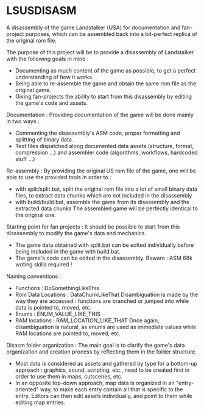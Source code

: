 LSUSDISASM
=========

A disassembly of the game Landstalker (USA) for documentation and fan-project purposes, which can be assembled back into a bit-perfect replica of the original rom file.


The purpose of this project will be to provide a disassembly of Landstalker with the following goals in mind : 
- Documenting as much content of the game as possible, to get a perfect understanding of how it works.
- Being able to re-assemble the game and obtain the same rom file as the original game.
- Giving fan-projects the ability to start from this disassembly by editing the game's code and assets.


Documentation : 
Providing documentation of the game will be done mainly in two ways : 
- Commenting the disassembly's ASM code, proper formatting and splitting of binary data.
- Text files dispatched along documented data assets (structure, format, compression ...) and assembler code (algorithms, workflows, hardcoded stuff ...)


Re-assembly : 
By providing the original US rom file of the game, one will be able to use the provided tools in order to :
- with split/split.bat, split the original rom file into a lot of small binary data files, to extract data chunks which are not included in the disassembly
- with build/build.bat, assemble the game from its disassembly and the extracted data chunks
The assembled game will be perfectly identical to the original one. 


Starting point for fan projects :
It should be possible to start from this disassembly to modify the game's data and mechanics. 
- The game data obtained with split.bat can be edited individually before being included in the game with build.bat.
- The game's code can be edited in the disassembly. Beware : ASM 68k writing skills required !


Naming conventions :
- Functions : DoSomethingLikeThis
- Rom Data Locations : DataChunkLikeThat
Disambiguation is made by the way they are accessed : functions are
branched or jumped into while data is pointed to, moved, etc.
- Enums : ENUM_VALUE_LIKE_THIS
- RAM locations : RAM_LOCATION_LIKE_THAT
Once again, disambiguation is natural, as enums are used as immediate
values while RAM locations are pointed to, moved, etc.


Disasm folder organization :
The main goal is to clarify the game's data organization and creation
process by reflecting them in the folder structure.
- Most data is considered as assets and gathered by type for a
bottom-up approach : graphics, sound, scripting, etc., need to be
created first in order to use them in maps, cutscenes, etc.
- In an opposite top-down approach, map data is organized in an
"entry-oriented" way, to make each entry contain all that is specific to
the entry.
Editors can then edit assets individually, and point to them while
editing map entries.


